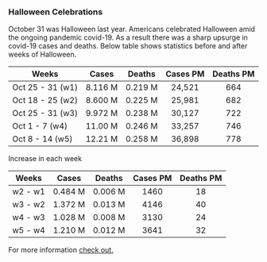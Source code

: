 



### Halloween Celebrations

October 31 was Halloween last year. Americans celebrated Halloween amid the ongoing pandemic covid-19. As a result there was a sharp upsurge in covid-19 cases and deaths. Below table shows statistics before and after weeks of Halloween.

|      Weeks       |   Cases    |   Deaths   |  Cases PM  |  Deaths PM  |
| -----------------|:----------:|:----------:|:----------:|:-----------:|
| Oct 25 - 31 (w1) |   8.116 M  |   0.219 M  |   24,521   |     664     |  
| Oct 18 - 25 (w2) |   8.600 M  |   0.225 M  |   25,981   |     682     |  
| Oct 25 - 31 (w3) |   9.972 M  |   0.238 M  |   30,127   |     722     |  
| Oct 1 - 7   (w4) |   11.00 M  |   0.246 M  |   33,257   |     746     |  
| Oct 8 - 14  (w5) |   12.21 M  |   0.258 M  |   36,898   |     778     |  


Increase in each week

|      Weeks       |   Cases    |   Deaths   |  Cases PM  |  Deaths PM  |
| -----------------|:----------:|:----------:|:----------:|:-----------:|
|     w2 - w1      |   0.484 M  |   0.006 M  |    1460    |     18      |  
|     w3 - w2      |   1.372 M  |   0.013 M  |    4146    |     40      |  
|     w4 - w3      |   1.028 M  |   0.008 M  |    3130    |     24      |  
|     w5 - w4      |   1.210 M  |   0.012 M  |    3641    |     32      |  


For more information [check out.](https://abcnews.go.com/Health/halloween-gatherings-cited-authorities-leading-covid-19-outbreaks/story?id=74195085)
